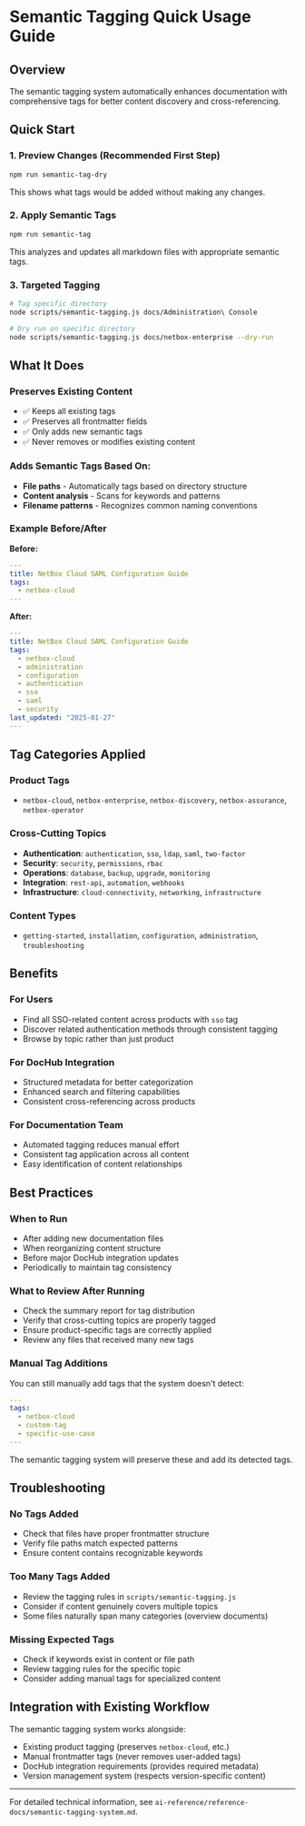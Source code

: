 # Semantic Tagging Quick Usage Guide

## Overview
The semantic tagging system automatically enhances documentation with comprehensive tags for better content discovery and cross-referencing.

## Quick Start

### 1. Preview Changes (Recommended First Step)
```bash
npm run semantic-tag-dry
```
This shows what tags would be added without making any changes.

### 2. Apply Semantic Tags
```bash
npm run semantic-tag
```
This analyzes and updates all markdown files with appropriate semantic tags.

### 3. Targeted Tagging
```bash
# Tag specific directory
node scripts/semantic-tagging.js docs/Administration\ Console

# Dry run on specific directory
node scripts/semantic-tagging.js docs/netbox-enterprise --dry-run
```

## What It Does

### Preserves Existing Content
- ✅ Keeps all existing tags
- ✅ Preserves all frontmatter fields
- ✅ Only adds new semantic tags
- ✅ Never removes or modifies existing content

### Adds Semantic Tags Based On:
- **File paths** - Automatically tags based on directory structure
- **Content analysis** - Scans for keywords and patterns
- **Filename patterns** - Recognizes common naming conventions

### Example Before/After

**Before:**
```yaml
---
title: NetBox Cloud SAML Configuration Guide
tags:
  - netbox-cloud
---
```

**After:**
```yaml
---
title: NetBox Cloud SAML Configuration Guide
tags:
  - netbox-cloud
  - administration
  - configuration
  - authentication
  - sso
  - saml
  - security
last_updated: "2025-01-27"
---
```

## Tag Categories Applied

### Product Tags
- `netbox-cloud`, `netbox-enterprise`, `netbox-discovery`, `netbox-assurance`, `netbox-operator`

### Cross-Cutting Topics
- **Authentication**: `authentication`, `sso`, `ldap`, `saml`, `two-factor`
- **Security**: `security`, `permissions`, `rbac`
- **Operations**: `database`, `backup`, `upgrade`, `monitoring`
- **Integration**: `rest-api`, `automation`, `webhooks`
- **Infrastructure**: `cloud-connectivity`, `networking`, `infrastructure`

### Content Types
- `getting-started`, `installation`, `configuration`, `administration`, `troubleshooting`

## Benefits

### For Users
- Find all SSO-related content across products with `sso` tag
- Discover related authentication methods through consistent tagging
- Browse by topic rather than just product

### For DocHub Integration
- Structured metadata for better categorization
- Enhanced search and filtering capabilities
- Consistent cross-referencing across products

### For Documentation Team
- Automated tagging reduces manual effort
- Consistent tag application across all content
- Easy identification of content relationships

## Best Practices

### When to Run
- After adding new documentation files
- When reorganizing content structure
- Before major DocHub integration updates
- Periodically to maintain tag consistency

### What to Review After Running
- Check the summary report for tag distribution
- Verify that cross-cutting topics are properly tagged
- Ensure product-specific tags are correctly applied
- Review any files that received many new tags

### Manual Tag Additions
You can still manually add tags that the system doesn't detect:
```yaml
---
tags:
  - netbox-cloud
  - custom-tag
  - specific-use-case
---
```

The semantic tagging system will preserve these and add its detected tags.

## Troubleshooting

### No Tags Added
- Check that files have proper frontmatter structure
- Verify file paths match expected patterns
- Ensure content contains recognizable keywords

### Too Many Tags Added
- Review the tagging rules in `scripts/semantic-tagging.js`
- Consider if content genuinely covers multiple topics
- Some files naturally span many categories (overview documents)

### Missing Expected Tags
- Check if keywords exist in content or file path
- Review tagging rules for the specific topic
- Consider adding manual tags for specialized content

## Integration with Existing Workflow

The semantic tagging system works alongside:
- Existing product tagging (preserves `netbox-cloud`, etc.)
- Manual frontmatter tags (never removes user-added tags)
- DocHub integration requirements (provides required metadata)
- Version management system (respects version-specific content)

---

For detailed technical information, see `ai-reference/reference-docs/semantic-tagging-system.md`. 